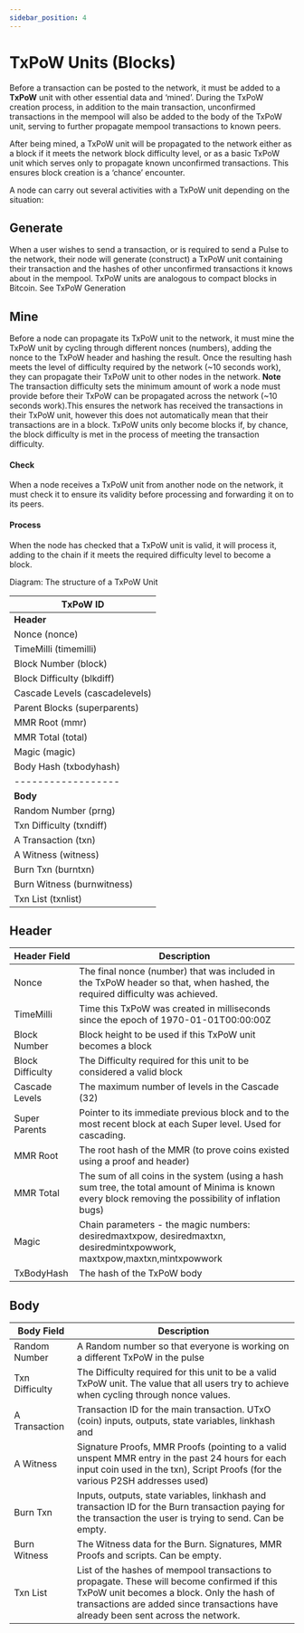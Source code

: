 ```yaml
---
sidebar_position: 4
---
```


# TxPoW Units (Blocks)

Before a transaction can be posted to the network, it must be added to a **TxPoW** unit with other essential data and ‘mined’.
During the TxPoW creation process, in addition to the main transaction, unconfirmed transactions in the mempool will also be added to the body of the TxPoW unit, serving to further propagate mempool transactions to known peers.

After being mined, a TxPoW unit will be propagated to the network either as a block if it meets the network block difficulty level, or as a basic TxPoW unit which serves only to propagate known unconfirmed transactions. This ensures block creation is a ‘chance’ encounter.

A node can carry out several activities with a TxPoW unit depending on the situation:

## Generate
When a user wishes to send a transaction, or is required to send a Pulse to the network, their node will generate (construct) a TxPoW unit containing their transaction and the hashes of other unconfirmed transactions it knows about in the mempool. TxPoW units are analogous to compact blocks in Bitcoin. See TxPoW Generation

## Mine 
Before a node can propagate its TxPoW unit to the network, it must mine the TxPoW unit by cycling through different nonces (numbers), adding the nonce to the TxPoW header and hashing the result. Once the resulting hash meets the level of difficulty required by the network (~10 seconds work), they can propagate their TxPoW unit to other nodes in the network. 
**Note** 
The transaction difficulty sets the minimum amount of work a node must provide before their TxPoW can be propagated across the network (~10 seconds work).This ensures the network has received the transactions in their TxPoW unit, however this does not automatically mean that their transactions are in a block. 
TxPoW units only become blocks if, by chance, the block difficulty is met in the process of meeting the transaction difficulty. 

#### Check 
When a node receives a TxPoW unit from another node on the network, it must check it to ensure its validity before processing and forwarding it on to its peers.

#### Process
When the node has checked that a TxPoW unit is valid, it will process it, adding to the chain if it meets the required difficulty level to become a block.

Diagram: The structure of a TxPoW Unit

| TxPoW ID |
| ------------ |
| **Header** |
| Nonce (nonce) | 
| TimeMilli (timemilli) | 
| Block Number (block) | 
| Block Difficulty (blkdiff) | 
| Cascade Levels (cascadelevels) | 
| Parent Blocks  (superparents) | 
| MMR Root (mmr) | 
| MMR Total (total) | 
| Magic (magic) | 
| Body Hash (txbodyhash) | 
| ------------------|
| **Body** |
| Random Number (prng) |
| Txn Difficulty (txndiff) |
| A Transaction (txn) |
| A Witness (witness) |
| Burn Txn (burntxn) |
| Burn Witness (burnwitness) |
| Txn List (txnlist) |


## Header

|      Header Field    | Description | 
| -------------------- | -------------------- |
| Nonce | The final nonce (number) that was included in the TxPoW header so that, when hashed, the required difficulty was achieved. 
| TimeMilli | Time this TxPoW was created in milliseconds since the epoch of 1970-01-01T00:00:00Z |
| Block Number | Block height to be used if this TxPoW unit becomes a block |
| Block Difficulty | The Difficulty required for this unit to be considered a valid block |
| Cascade Levels | The maximum number of levels in the Cascade (32) |
| Super Parents | Pointer to its immediate previous block and to the most recent block at each Super level. Used for cascading. |
| MMR Root | The root hash of the MMR (to prove coins existed using a proof and header) |
| MMR Total | The sum of all coins in the system (using a hash sum tree, the total amount of Minima is known every block removing the possibility of inflation bugs) |
| Magic | Chain parameters - the magic numbers: desiredmaxtxpow, desiredmaxtxn, desiredmintxpowwork, maxtxpow,maxtxn,mintxpowwork |
| TxBodyHash | The hash of the TxPoW body |


## Body

| Body Field | Description |
| -------------------- | -------------------- |
| Random Number | A Random number so that everyone is working on a different TxPoW in the pulse | 
| Txn Difficulty | The Difficulty required for this unit to be a valid TxPoW unit. The value that all users try to achieve when cycling through nonce values. |
| A Transaction | Transaction ID for the main transaction. UTxO (coin) inputs, outputs, state variables, linkhash and |
| A Witness | Signature Proofs, MMR Proofs (pointing to a valid unspent MMR entry in the past 24 hours for each input coin used in the txn), Script Proofs (for the various P2SH addresses used) |
| Burn Txn | Inputs, outputs, state variables, linkhash and transaction ID for the Burn transaction paying for the transaction the user is trying to send. Can be empty. |
| Burn Witness | The Witness data for the Burn. Signatures, MMR Proofs and scripts. Can be empty. |
| Txn List | List of the hashes of mempool transactions to propagate. These will become confirmed if this TxPoW unit becomes a block. Only the hash of transactions are added since transactions have already been sent across the network. |

